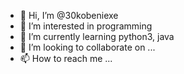 - 👋 Hi, I’m @30kobeniexe
- 👀 I’m interested in programming
- 🌱 I’m currently learning python3, java
- 💞️ I’m looking to collaborate on ...
- 📫 How to reach me ...

<!---
30kobeniexe/30kobeniexe is a ✨ special ✨ repository because its `README.md` (this file) appears on your GitHub profile.
You can click the Preview link to take a look at your changes.
--->
